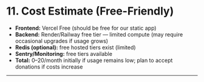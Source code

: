 # 11. Cost Estimate (Free-Friendly)
- **Frontend:** Vercel Free (should be free for our static app)  
- **Backend:** Render/Railway free tier — limited compute (may require occasional upgrades if usage grows)  
- **Redis (optional):** free hosted tiers exist (limited)  
- **Sentry/Monitoring:** free tiers available  
- **Total:** $0–$20/month initially if usage remains low; plan to accept donations if costs increase

---
